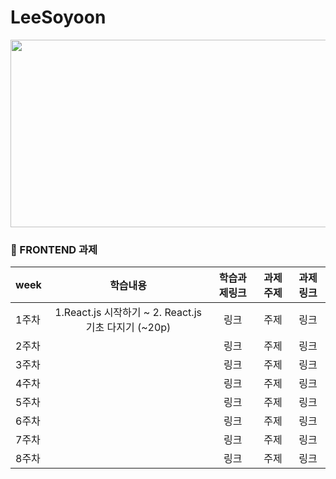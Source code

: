 # LeeSoyoon
<img src="https://user-images.githubusercontent.com/93020734/224777742-97b438df-9d86-4d46-b880-7b039a54bacc.png" width = "600" height="300" />

### 📒 FRONTEND 과제
|week|학습내용|학습과제링크|과제주제|과제링크|
|---|:---:|:---:|:---:|:---:|
|1주차|1.React.js 시작하기 ~ 2. React.js 기초 다지기 (~20p)|링크|주제|링크|
|2주차||링크|주제|링크|
|3주차||링크|주제|링크|
|4주차||링크|주제|링크|
|5주차||링크|주제|링크|
|6주차||링크|주제|링크|
|7주차||링크|주제|링크|
|8주차||링크|주제|링크|
